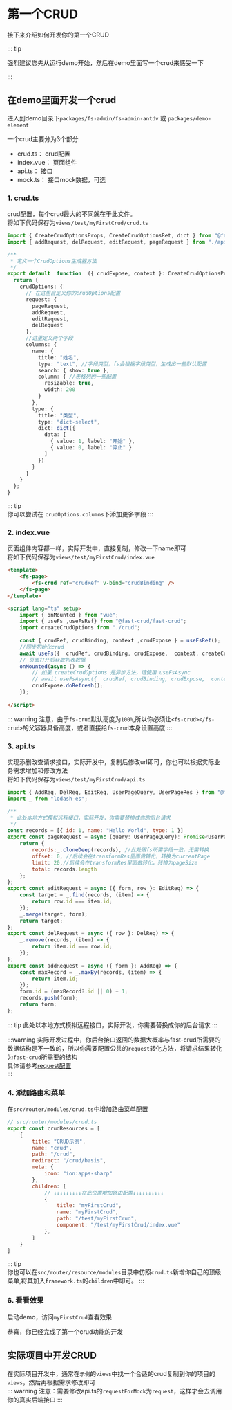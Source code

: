 # 第一个CRUD

接下来介绍如何开发你的第一个CRUD

::: tip

强烈建议您先从运行demo开始，然后在demo里面写一个crud来感受一下

:::

## 在demo里面开发一个crud

进入到demo目录下`packages/fs-admin/fs-admin-antdv` 或 `packages/demo-element`

一个crud主要分为3个部分

* crud.ts： crud配置
* index.vue： 页面组件
* api.ts： 接口
* mock.ts： 接口mock数据，可选

### 1. crud.ts

crud配置，每个crud最大的不同就在于此文件。     
将如下代码保存为`views/test/myFirstCrud/crud.ts`

```ts
import { CreateCrudOptionsProps, CreateCrudOptionsRet, dict } from "@fast-crud/fast-crud";
import { addRequest, delRequest, editRequest, pageRequest } from "./api";

/**
 * 定义一个CrudOptions生成器方法
 */
export default  function  ({ crudExpose, context }: CreateCrudOptionsProps): CreateCrudOptionsRet {
  return {
    crudOptions: {
      // 在这里自定义你的crudOptions配置
      request: {
        pageRequest,
        addRequest,
        editRequest,
        delRequest
      },
      //这里定义两个字段
      columns: {
        name: {
          title: "姓名",
          type: "text", //字段类型，fs会根据字段类型，生成出一些默认配置
          search: { show: true },
          column: { //表格列的一些配置
            resizable: true,
            width: 200
          }
        },
        type: {
          title: "类型",
          type: "dict-select",
          dict: dict({
            data: [
              { value: 1, label: "开始" },
              { value: 0, label: "停止" }
            ]
          })
        }
      }
    }
  };
}


``` 

::: tip    
你可以尝试在 `crudOptions.columns`下添加更多字段
:::

### 2. index.vue

页面组件内容都一样，实际开发中，直接复制，修改一下name即可      
将如下代码保存为`views/test/myFirstCrud/index.vue`

```html
<template>
    <fs-page>
        <fs-crud ref="crudRef" v-bind="crudBinding" />
    </fs-page>
</template>

<script lang="ts" setup>
    import { onMounted } from "vue";
    import { useFs ,useFsRef} from "@fast-crud/fast-crud";
    import createCrudOptions from "./crud";
  
    const { crudRef, crudBinding, context ,crudExpose } = useFsRef();
    //同步初始化crud
    await useFs({  crudRef, crudBinding, crudExpose,  context, createCrudOptions});
    // 页面打开后获取列表数据
    onMounted(async () => {
        // 如果 createCrudOptions 是异步方法，请使用 useFsAsync
        // await useFsAsync({  crudRef, crudBinding, crudExpose,  context, createCrudOptions});
        crudExpose.doRefresh();
    });
    
</script>
``` 

::: warning
注意，由于`fs-crud`默认高度为`100%`,所以你必须让`<fs-crud></fs-crud>`的父容器具备高度，或者直接给`fs-crud`本身设置高度
:::

### 3. api.ts

实现添删改查请求接口，实际开发中，复制后修改url即可，你也可以根据实际业务需求增加和修改方法     
将如下代码保存为`views/test/myFirstCrud/api.ts`

```javascript
import { AddReq, DelReq, EditReq, UserPageQuery, UserPageRes } from "@fast-crud/fast-crud";
import _ from "lodash-es";

/**
 * 此处本地方式模拟远程接口，实际开发，你需要替换成你的后台请求
 */
const records = [{ id: 1, name: "Hello World", type: 1 }]
export const pageRequest = async (query: UserPageQuery): Promise<UserPageRes> => {
    return {
        records:_.cloneDeep(records), //此处跟fs所需字段一致，无需转换
        offset: 0, //后续会在transformRes里面做转化，转换为currentPage
        limit: 20,//后续会在transformRes里面做转化，转换为pageSize
        total: records.length
    };
};
export const editRequest = async ({ form, row }: EditReq) => {
    const target = _.find(records, (item) => {
        return row.id === item.id;
    });
    _.merge(target, form);
    return target;
};
export const delRequest = async ({ row }: DelReq) => {
    _.remove(records, (item) => {
        return item.id === row.id;
    });
};
export const addRequest = async ({ form }: AddReq) => {
    const maxRecord = _.maxBy(records, (item) => {
        return item.id;
    });
    form.id = (maxRecord?.id || 0) + 1;
    records.push(form);
    return form;
};

```  
::: tip
此处以本地方式模拟远程接口，实际开发，你需要替换成你的后台请求
:::

:::warning
实际开发过程中，你后台接口返回的数据大概率与fast-crud所需要的数据结构是不一致的，所以你需要配置公共的`request`转化方法，将请求结果转化为`fast-crud`所需要的结构           
具体请参考[request配置](/api/crud-options/request.html)    
:::

### 4. 添加路由和菜单

在`src/router/modules/crud.ts`中增加路由菜单配置

```js
// src/router/modules/crud.ts
export const crudResources = [
    {
        title: "CRUD示例",
        name: "crud",
        path: "/crud",
        redirect: "/crud/basis",
        meta: {
            icon: "ion:apps-sharp"
        },
        children: [
            // ↓↓↓↓↓↓↓↓↓在此位置增加路由配置↓↓↓↓↓↓↓↓↓↓
            {
                title: "myFirstCrud",
                name: "myFirstCrud",
                path: "/test/myFirstCrud",
                component: "/test/myFirstCrud/index.vue"
            },
        ]
    }
]

```

::: tip   
你也可以在`src/router/resource/modules`目录中仿照`crud.ts`新增你自己的顶级菜单,将其加入`framework.ts`的`children`中即可。
:::

### 6. 看看效果

启动demo，访问`myFirstCrud`查看效果

恭喜，你已经完成了第一个crud功能的开发

## 实际项目中开发CRUD

在实际项目开发中，通常在`示例`的`views`中找一个合适的crud复制到你的项目的`views`，然后再根据需求修改即可    
::: warning
注意：需要修改api.ts的`requestForMock`为`request`，这样才会去调用你的真实后端接口
:::
